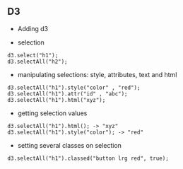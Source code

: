 ## D3

* Adding d3 <script src="https://cdnjs.cloudflare.com/ajax/libs/d3/4.13.0/d3.min.js"></script>

* selection
```
d3.select("h1");
d3.selectAll("h2");
```

* manipulating selections: style, attributes, text and html

```
d3.selectAll("h1").style("color" , "red");
d3.selectAll("h1").attr("id" , "abc");
d3.selectAll("h1").html("xyz");
```

* getting selection values

```
d3.selectAll("h1").html(); -> "xyz"
d3.selectAll("h1").style("color"); -> "red"
```

* setting several classes on selection

```
d3.selectAll("h1").classed("button lrg red", true);
```

